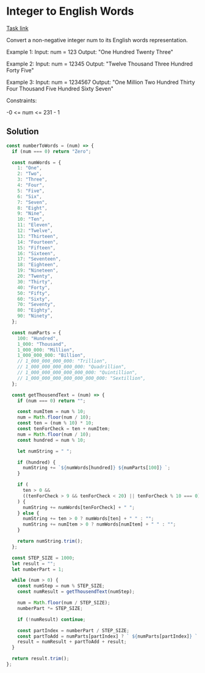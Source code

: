 # Integer to English Words

[Task link](https://leetcode.com/problems/integer-to-english-words/description/)

Convert a non-negative integer num to its English words representation.

Example 1:
Input: num = 123
Output: "One Hundred Twenty Three"

Example 2:
Input: num = 12345
Output: "Twelve Thousand Three Hundred Forty Five"

Example 3:
Input: num = 1234567
Output: "One Million Two Hundred Thirty Four Thousand Five Hundred Sixty Seven"

Constraints:

-0 <= num <= 231 - 1

## Solution

```javascript
const numberToWords = (num) => {
  if (num === 0) return "Zero";

  const numWords = {
    1: "One",
    2: "Two",
    3: "Three",
    4: "Four",
    5: "Five",
    6: "Six",
    7: "Seven",
    8: "Eight",
    9: "Nine",
    10: "Ten",
    11: "Eleven",
    12: "Twelve",
    13: "Thirteen",
    14: "Fourteen",
    15: "Fifteen",
    16: "Sixteen",
    17: "Seventeen",
    18: "Eighteen",
    19: "Nineteen",
    20: "Twenty",
    30: "Thirty",
    40: "Forty",
    50: "Fifty",
    60: "Sixty",
    70: "Seventy",
    80: "Eighty",
    90: "Ninety",
  };

  const numParts = {
    100: "Hundred",
    1_000: "Thousand",
    1_000_000: "Million",
    1_000_000_000: "Billion",
    // 1_000_000_000_000: "Trillion",
    // 1_000_000_000_000_000: "Quadrillion",
    // 1_000_000_000_000_000_000: "Quintillion",
    // 1_000_000_000_000_000_000_000: "Sextillion",
  };

  const getThousendText = (num) => {
    if (num === 0) return "";

    const numItem = num % 10;
    num = Math.floor(num / 10);
    const ten = (num % 10) * 10;
    const tenForCheck = ten + numItem;
    num = Math.floor(num / 10);
    const hundred = num % 10;

    let numString = " ";

    if (hundred) {
      numString += `${numWords[hundred]} ${numParts[100]} `;
    }

    if (
      ten > 0 &&
      ((tenForCheck > 9 && tenForCheck < 20) || tenForCheck % 10 === 0)
    ) {
      numString += numWords[tenForCheck] + " ";
    } else {
      numString += ten > 0 ? numWords[ten] + " " : "";
      numString += numItem > 0 ? numWords[numItem] + " " : "";
    }

    return numString.trim();
  };

  const STEP_SIZE = 1000;
  let result = "";
  let numberPart = 1;

  while (num > 0) {
    const numStep = num % STEP_SIZE;
    const numResult = getThousendText(numStep);

    num = Math.floor(num / STEP_SIZE);
    numberPart *= STEP_SIZE;

    if (!numResult) continue;

    const partIndex = numberPart / STEP_SIZE;
    const partToAdd = numParts[partIndex] ? ` ${numParts[partIndex]} ` : "";
    result = numResult + partToAdd + result;
  }

  return result.trim();
};
```
